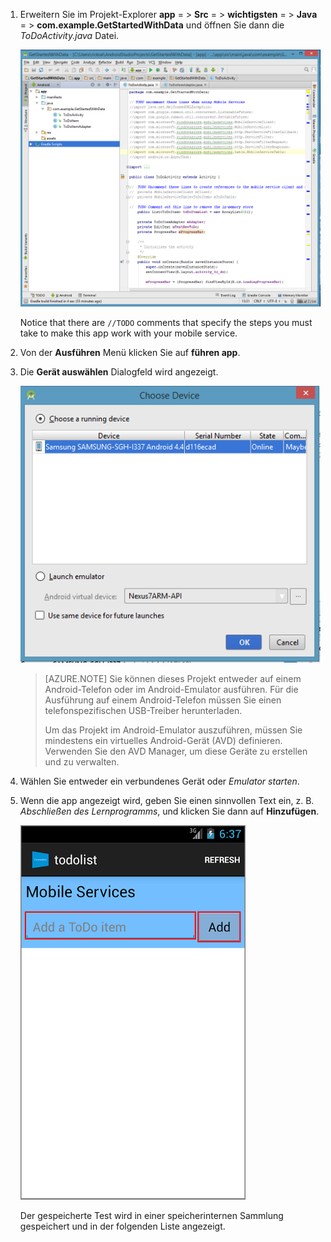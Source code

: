 1. Erweitern Sie im Projekt-Explorer **app** = > **Src** = > **wichtigsten** = > **Java** = > **com.example.GetStartedWithData** und öffnen Sie dann die *ToDoActivity.java* Datei.

    ![](./media/download-android-sample-code/mobile-services-android-studio-project.png)


    Notice that there are `//TODO` comments that specify the steps you must take to make this app work with your mobile service.

2. Von der **Ausführen** Menü klicken Sie auf **führen app**.

3. Die **Gerät auswählen** Dialogfeld wird angezeigt.

    ![](./media/mobile-services-android-run-sample-code/android-studio-choose-device.png)



    > [AZURE.NOTE] Sie können dieses Projekt entweder auf einem Android-Telefon oder im Android-Emulator ausführen. Für die Ausführung auf einem Android-Telefon müssen Sie einen telefonspezifischen USB-Treiber herunterladen.
    >
    > Um das Projekt im Android-Emulator auszuführen, müssen Sie mindestens ein virtuelles Android-Gerät (AVD) definieren. Verwenden Sie den AVD Manager, um diese Geräte zu erstellen und zu verwalten.

4. Wählen Sie entweder ein verbundenes Gerät oder *Emulator starten*.

5. Wenn die app angezeigt wird, geben Sie einen sinnvollen Text ein, z. B. _Abschließen des Lernprogramms_, und klicken Sie dann auf **Hinzufügen**.

    ![](./media/download-android-sample-code/mobile-quickstart-startup-android.png)

    Der gespeicherte Test wird in einer speicherinternen Sammlung gespeichert und in der folgenden Liste angezeigt.

